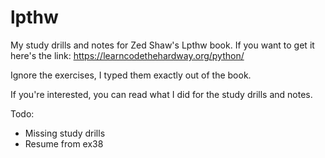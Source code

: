 # lpthw
My study drills and notes for Zed Shaw's Lpthw book. If you
want to get it here's the link:
https://learncodethehardway.org/python/

Ignore the exercises, I typed them exactly out of the book.

If you're interested, you can read what I did for the
study drills and notes.


Todo:
* Missing study drills 
* Resume from ex38
